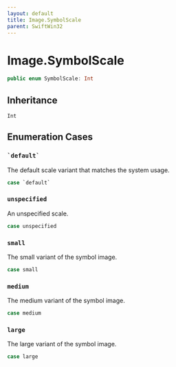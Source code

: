 ```yaml
---
layout: default
title: Image.SymbolScale
parent: SwiftWin32
---
```

# Image.SymbolScale

``` swift
public enum SymbolScale: Int 
```

## Inheritance

`Int`

## Enumeration Cases

### `` `default` ``

The default scale variant that matches the system usage.

``` swift
case `default`
```

### `unspecified`

An unspecified scale.

``` swift
case unspecified
```

### `small`

The small variant of the symbol image.

``` swift
case small
```

### `medium`

The medium variant of the symbol image.

``` swift
case medium
```

### `large`

The large variant of the symbol image.

``` swift
case large
```

